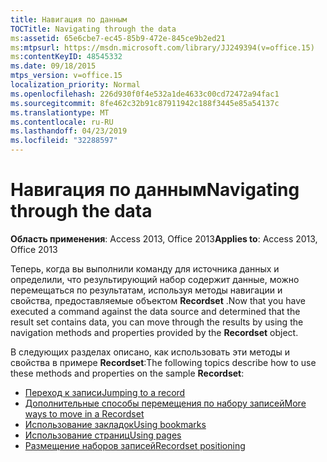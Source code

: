 ```yaml
---
title: Навигация по данным
TOCTitle: Navigating through the data
ms:assetid: 65e6cbe7-ec45-85b9-472e-845ce9b2ed21
ms:mtpsurl: https://msdn.microsoft.com/library/JJ249394(v=office.15)
ms:contentKeyID: 48545332
ms.date: 09/18/2015
mtps_version: v=office.15
localization_priority: Normal
ms.openlocfilehash: 226d930f0f4e532a1de4633c00cd72472a94fac1
ms.sourcegitcommit: 8fe462c32b91c87911942c188f3445e85a54137c
ms.translationtype: MT
ms.contentlocale: ru-RU
ms.lasthandoff: 04/23/2019
ms.locfileid: "32288597"
---
```

# <a name="navigating-through-the-data"></a><span data-ttu-id="936b4-102">Навигация по данным</span><span class="sxs-lookup"><span data-stu-id="936b4-102">Navigating through the data</span></span>

<span data-ttu-id="936b4-103">**Область применения**: Access 2013, Office 2013</span><span class="sxs-lookup"><span data-stu-id="936b4-103">**Applies to**: Access 2013, Office 2013</span></span>

<span data-ttu-id="936b4-104">Теперь, когда вы выполнили команду для источника данных и определили, что результирующий набор содержит данные, можно перемещаться по результатам, используя методы навигации и свойства, предоставляемые объектом **Recordset** .</span><span class="sxs-lookup"><span data-stu-id="936b4-104">Now that you have executed a command against the data source and determined that the result set contains data, you can move through the results by using the navigation methods and properties provided by the **Recordset** object.</span></span> 

<span data-ttu-id="936b4-105">В следующих разделах описано, как использовать эти методы и свойства в примере **Recordset**:</span><span class="sxs-lookup"><span data-stu-id="936b4-105">The following topics describe how to use these methods and properties on the sample **Recordset**:</span></span>

- [<span data-ttu-id="936b4-106">Переход к записи</span><span class="sxs-lookup"><span data-stu-id="936b4-106">Jumping to a record</span></span>](jumping-to-a-record.md)
- [<span data-ttu-id="936b4-107">Дополнительные способы перемещения по набору записей</span><span class="sxs-lookup"><span data-stu-id="936b4-107">More ways to move in a Recordset</span></span>](more-ways-to-move-in-a-recordset.md)
- [<span data-ttu-id="936b4-108">Использование закладок</span><span class="sxs-lookup"><span data-stu-id="936b4-108">Using bookmarks</span></span>](using-bookmarks.md)
- [<span data-ttu-id="936b4-109">Использование страниц</span><span class="sxs-lookup"><span data-stu-id="936b4-109">Using pages</span></span>](using-pages.md)
- [<span data-ttu-id="936b4-110">Размещение наборов записей</span><span class="sxs-lookup"><span data-stu-id="936b4-110">Recordset positioning</span></span>](recordset-positioning.md)


